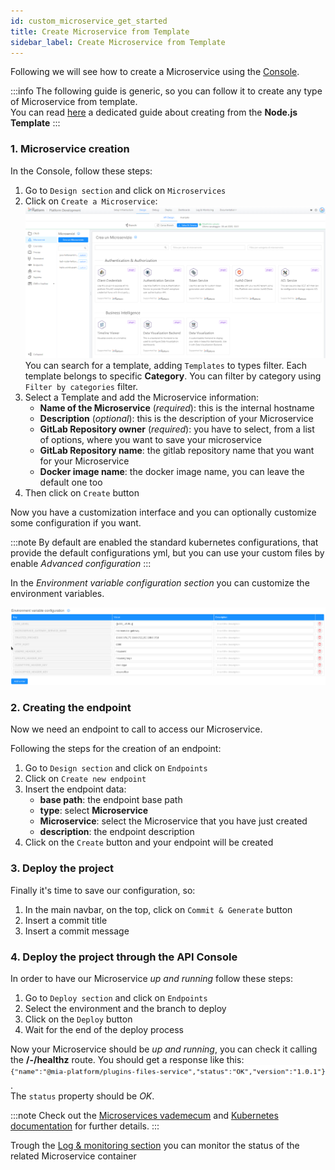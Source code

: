 ```yaml
---
id: custom_microservice_get_started
title: Create Microservice from Template
sidebar_label: Create Microservice from Template
---
```

Following we will see how to create a Microservice using the [Console](./../../overview-dev-suite).

:::info
The following guide is generic, so you can follow it to create any type of Microservice from template.  
You can read [here](../../../development_suite/api-console/api-design/plugin_baas_4) a dedicated guide about creating from the **Node.js Template**
:::

### 1. Microservice creation

In the Console, follow these steps:

 1. Go to `Design section` and click on `Microservices`
 2. Click on `Create a Microservice`:  
   ![new-examples](./img/Marketplace-categories.PNG)
   You can search for a template, adding `Templates` to types filter. Each template belongs to specific **Category**. You can filter by category using `Filter by categories` filter.
 3. Select a Template and add the Microservice information:
      * **Name of the Microservice** (*required*): this is the internal hostname
      * **Description** (*optional*): this is the description of your Microservice
      * **GitLab Repository owner** (*required*): you have to select, from a list of options, where you want to save your microservice
      * **GitLab Repository name**: the gitlab repository name that you want for your Microservice
      * **Docker image name**: the docker image name, you can leave the default one too
 4. Then click on `Create` button

Now you have a customization interface and you can optionally customize some configuration if you want.

:::note
By default are enabled the standard kubernetes configurations, that provide the default configurations yml, but you can use your custom files by enable *Advanced configuration*
:::

In the *Environment variable configuration section* you can customize the environment variables.

![Environment variable configuration section](img/api-console-new-service-environments.png)

### 2. Creating the endpoint

Now we need an endpoint to call to access our Microservice.

Following the steps for the creation of an endpoint:

 1. Go to `Design section` and click on `Endpoints`
 2. Click on `Create new endpoint`
 3. Insert the endpoint data:
    * **base path**: the endpoint base path
    * **type**: select __Microservice__
    * **Microservice**: select the Microservice that you have just created
    * **description**: the endpoint description
 4. Click on the `Create` button and your endpoint will be created

### 3. Deploy the project

Finally it's time to save our configuration, so:

1. In the main navbar, on the top, click on `Commit & Generate` button
2. Insert a commit title
3. Insert a commit message

### 4. Deploy the project through the API Console

In order to have our Microservice _up and running_ follow these steps:

1. Go to `Deploy section` and click on `Endpoints`
1. Select the environment and the branch to deploy
1. Click on the `Deploy` button
1. Wait for the end of the deploy process

Now your Microservice should be _up and running_, you can check it calling the **/-/healthz** route. You should get a response like this:  
![image alt text](img/healthz_response.png).  
The `status` property should be *OK*.

:::note
Check out the [Microservices vademecum](../../../guidelines/microservice_vademecum.md#health-routes) and [Kubernetes documentation](https://kubernetes.io/docs/tasks/configure-pod-container/configure-liveness-readiness-startup-probes/) for further details.
:::

Trough the [Log & monitoring section](../../monitoring/monitoring.md) you can monitor the status of the related Microservice container
